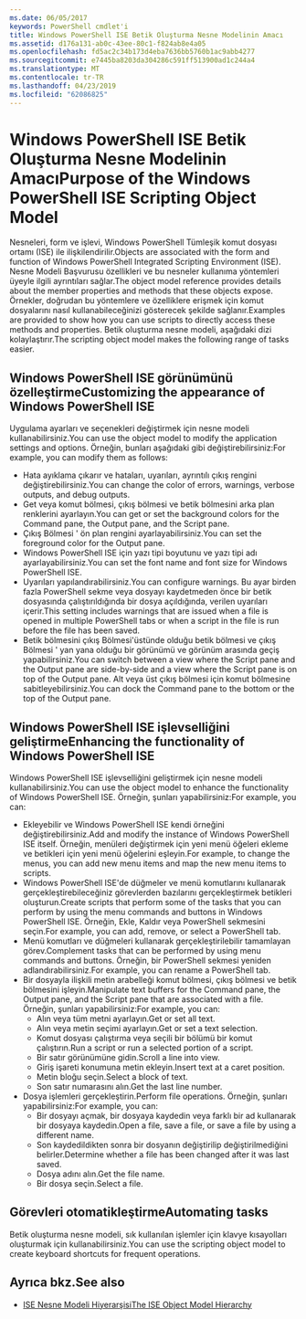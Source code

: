 ```yaml
---
ms.date: 06/05/2017
keywords: PowerShell cmdlet'i
title: Windows PowerShell ISE Betik Oluşturma Nesne Modelinin Amacı
ms.assetid: d176a131-ab0c-43ee-80c1-f824ab8e4a05
ms.openlocfilehash: fd5ac2c34b173d4eba7636bb5760b1ac9abb4277
ms.sourcegitcommit: e7445ba8203da304286c591ff513900ad1c244a4
ms.translationtype: MT
ms.contentlocale: tr-TR
ms.lasthandoff: 04/23/2019
ms.locfileid: "62086825"
---
```

# <a name="purpose-of-the-windows-powershell-ise-scripting-object-model"></a><span data-ttu-id="85dfd-103">Windows PowerShell ISE Betik Oluşturma Nesne Modelinin Amacı</span><span class="sxs-lookup"><span data-stu-id="85dfd-103">Purpose of the Windows PowerShell ISE Scripting Object Model</span></span>

<span data-ttu-id="85dfd-104">Nesneleri, form ve işlevi, Windows PowerShell Tümleşik komut dosyası ortamı (ISE) ile ilişkilendirilir.</span><span class="sxs-lookup"><span data-stu-id="85dfd-104">Objects are associated with the form and function of Windows PowerShell Integrated Scripting Environment (ISE).</span></span> <span data-ttu-id="85dfd-105">Nesne Modeli Başvurusu özellikleri ve bu nesneler kullanıma yöntemleri üyeyle ilgili ayrıntıları sağlar.</span><span class="sxs-lookup"><span data-stu-id="85dfd-105">The object model reference provides details about the member properties and methods that these objects expose.</span></span> <span data-ttu-id="85dfd-106">Örnekler, doğrudan bu yöntemlere ve özelliklere erişmek için komut dosyalarını nasıl kullanabileceğinizi gösterecek şekilde sağlanır.</span><span class="sxs-lookup"><span data-stu-id="85dfd-106">Examples are provided to show how you can use scripts to directly access these methods and properties.</span></span> <span data-ttu-id="85dfd-107">Betik oluşturma nesne modeli, aşağıdaki dizi kolaylaştırır.</span><span class="sxs-lookup"><span data-stu-id="85dfd-107">The scripting object model makes the following range of tasks easier.</span></span>

## <a name="customizing-the-appearance-of-windows-powershell-ise"></a><span data-ttu-id="85dfd-108">Windows PowerShell ISE görünümünü özelleştirme</span><span class="sxs-lookup"><span data-stu-id="85dfd-108">Customizing the appearance of Windows PowerShell ISE</span></span>

<span data-ttu-id="85dfd-109">Uygulama ayarları ve seçenekleri değiştirmek için nesne modeli kullanabilirsiniz.</span><span class="sxs-lookup"><span data-stu-id="85dfd-109">You can use the object model to modify the application settings and options.</span></span> <span data-ttu-id="85dfd-110">Örneğin, bunları aşağıdaki gibi değiştirebilirsiniz:</span><span class="sxs-lookup"><span data-stu-id="85dfd-110">For example, you can modify them as follows:</span></span>

- <span data-ttu-id="85dfd-111">Hata ayıklama çıkarır ve hataları, uyarıları, ayrıntılı çıkış rengini değiştirebilirsiniz.</span><span class="sxs-lookup"><span data-stu-id="85dfd-111">You can change the color of errors, warnings, verbose outputs, and debug outputs.</span></span>
- <span data-ttu-id="85dfd-112">Get veya komut bölmesi, çıkış bölmesi ve betik bölmesini arka plan renklerini ayarlayın.</span><span class="sxs-lookup"><span data-stu-id="85dfd-112">You can get or set the background colors for the Command pane, the Output pane, and the Script pane.</span></span>
- <span data-ttu-id="85dfd-113">Çıkış Bölmesi ' ön plan rengini ayarlayabilirsiniz.</span><span class="sxs-lookup"><span data-stu-id="85dfd-113">You can set the foreground color for the Output pane.</span></span>
- <span data-ttu-id="85dfd-114">Windows PowerShell ISE için yazı tipi boyutunu ve yazı tipi adı ayarlayabilirsiniz.</span><span class="sxs-lookup"><span data-stu-id="85dfd-114">You can set the font name and font size for Windows PowerShell ISE.</span></span>
- <span data-ttu-id="85dfd-115">Uyarıları yapılandırabilirsiniz.</span><span class="sxs-lookup"><span data-stu-id="85dfd-115">You can configure warnings.</span></span> <span data-ttu-id="85dfd-116">Bu ayar birden fazla PowerShell sekme veya dosyayı kaydetmeden önce bir betik dosyasında çalıştırıldığında bir dosya açıldığında, verilen uyarıları içerir.</span><span class="sxs-lookup"><span data-stu-id="85dfd-116">This setting includes warnings that are issued when a file is opened in multiple PowerShell tabs or when a script in the file is run before the file has been saved.</span></span>
- <span data-ttu-id="85dfd-117">Betik bölmesini çıkış Bölmesi'üstünde olduğu betik bölmesi ve çıkış Bölmesi ' yan yana olduğu bir görünümü ve görünüm arasında geçiş yapabilirsiniz.</span><span class="sxs-lookup"><span data-stu-id="85dfd-117">You can switch between a view where the Script pane and the Output pane are side-by-side and a view where the Script pane is on top of the Output pane.</span></span> <span data-ttu-id="85dfd-118">Alt veya üst çıkış bölmesi için komut bölmesine sabitleyebilirsiniz.</span><span class="sxs-lookup"><span data-stu-id="85dfd-118">You can dock the Command pane to the bottom or the top of the Output pane.</span></span>

## <a name="enhancing-the-functionality-of-windows-powershell-ise"></a><span data-ttu-id="85dfd-119">Windows PowerShell ISE işlevselliğini geliştirme</span><span class="sxs-lookup"><span data-stu-id="85dfd-119">Enhancing the functionality of Windows PowerShell ISE</span></span>

<span data-ttu-id="85dfd-120">Windows PowerShell ISE işlevselliğini geliştirmek için nesne modeli kullanabilirsiniz.</span><span class="sxs-lookup"><span data-stu-id="85dfd-120">You can use the object model to enhance the functionality of Windows PowerShell ISE.</span></span> <span data-ttu-id="85dfd-121">Örneğin, şunları yapabilirsiniz:</span><span class="sxs-lookup"><span data-stu-id="85dfd-121">For example, you can:</span></span>

- <span data-ttu-id="85dfd-122">Ekleyebilir ve Windows PowerShell ISE kendi örneğini değiştirebilirsiniz.</span><span class="sxs-lookup"><span data-stu-id="85dfd-122">Add and modify the instance of Windows PowerShell ISE itself.</span></span> <span data-ttu-id="85dfd-123">Örneğin, menüleri değiştirmek için yeni menü öğeleri ekleme ve betikleri için yeni menü öğelerini eşleyin.</span><span class="sxs-lookup"><span data-stu-id="85dfd-123">For example, to change the menus, you can add new menu items and map the new menu items to scripts.</span></span>
- <span data-ttu-id="85dfd-124">Windows PowerShell ISE'de düğmeler ve menü komutlarını kullanarak gerçekleştirebileceğiniz görevlerden bazılarını gerçekleştirmek betikleri oluşturun.</span><span class="sxs-lookup"><span data-stu-id="85dfd-124">Create scripts that perform some of the tasks that you can perform by using the menu commands and buttons in Windows PowerShell ISE.</span></span> <span data-ttu-id="85dfd-125">Örneğin, Ekle, Kaldır veya PowerShell sekmesini seçin.</span><span class="sxs-lookup"><span data-stu-id="85dfd-125">For example, you can add, remove, or select a PowerShell tab.</span></span>
- <span data-ttu-id="85dfd-126">Menü komutları ve düğmeleri kullanarak gerçekleştirilebilir tamamlayan görev.</span><span class="sxs-lookup"><span data-stu-id="85dfd-126">Complement tasks that can be performed by using menu commands and buttons.</span></span> <span data-ttu-id="85dfd-127">Örneğin, bir PowerShell sekmesi yeniden adlandırabilirsiniz.</span><span class="sxs-lookup"><span data-stu-id="85dfd-127">For example, you can rename a PowerShell tab.</span></span>
- <span data-ttu-id="85dfd-128">Bir dosyayla ilişkili metin arabelleği komut bölmesi, çıkış bölmesi ve betik bölmesini işleyin.</span><span class="sxs-lookup"><span data-stu-id="85dfd-128">Manipulate text buffers for the Command pane, the Output pane, and the Script pane that are associated with a file.</span></span> <span data-ttu-id="85dfd-129">Örneğin, şunları yapabilirsiniz:</span><span class="sxs-lookup"><span data-stu-id="85dfd-129">For example, you can:</span></span>
  - <span data-ttu-id="85dfd-130">Alın veya tüm metni ayarlayın.</span><span class="sxs-lookup"><span data-stu-id="85dfd-130">Get or set all text.</span></span>
  - <span data-ttu-id="85dfd-131">Alın veya metin seçimi ayarlayın.</span><span class="sxs-lookup"><span data-stu-id="85dfd-131">Get or set a text selection.</span></span>
  - <span data-ttu-id="85dfd-132">Komut dosyası çalıştırma veya seçili bir bölümü bir komut çalıştırın.</span><span class="sxs-lookup"><span data-stu-id="85dfd-132">Run a script or run a selected portion of a script.</span></span>
  - <span data-ttu-id="85dfd-133">Bir satır görünümüne gidin.</span><span class="sxs-lookup"><span data-stu-id="85dfd-133">Scroll a line into view.</span></span>
  - <span data-ttu-id="85dfd-134">Giriş işareti konumuna metin ekleyin.</span><span class="sxs-lookup"><span data-stu-id="85dfd-134">Insert text at a caret position.</span></span>
  - <span data-ttu-id="85dfd-135">Metin bloğu seçin.</span><span class="sxs-lookup"><span data-stu-id="85dfd-135">Select a block of text.</span></span>
  - <span data-ttu-id="85dfd-136">Son satır numarasını alın.</span><span class="sxs-lookup"><span data-stu-id="85dfd-136">Get the last line number.</span></span>
- <span data-ttu-id="85dfd-137">Dosya işlemleri gerçekleştirin.</span><span class="sxs-lookup"><span data-stu-id="85dfd-137">Perform file operations.</span></span> <span data-ttu-id="85dfd-138">Örneğin, şunları yapabilirsiniz:</span><span class="sxs-lookup"><span data-stu-id="85dfd-138">For example, you can:</span></span>
  - <span data-ttu-id="85dfd-139">Bir dosyayı açmak, bir dosyaya kaydedin veya farklı bir ad kullanarak bir dosyaya kaydedin.</span><span class="sxs-lookup"><span data-stu-id="85dfd-139">Open a file, save a file, or save a file by using a different name.</span></span>
  - <span data-ttu-id="85dfd-140">Son kaydedildikten sonra bir dosyanın değiştirilip değiştirilmediğini belirler.</span><span class="sxs-lookup"><span data-stu-id="85dfd-140">Determine whether a file has been changed after it was last saved.</span></span>
  - <span data-ttu-id="85dfd-141">Dosya adını alın.</span><span class="sxs-lookup"><span data-stu-id="85dfd-141">Get the file name.</span></span>
  - <span data-ttu-id="85dfd-142">Bir dosya seçin.</span><span class="sxs-lookup"><span data-stu-id="85dfd-142">Select a file.</span></span>

## <a name="automating-tasks"></a><span data-ttu-id="85dfd-143">Görevleri otomatikleştirme</span><span class="sxs-lookup"><span data-stu-id="85dfd-143">Automating tasks</span></span>

<span data-ttu-id="85dfd-144">Betik oluşturma nesne modeli, sık kullanılan işlemler için klavye kısayolları oluşturmak için kullanabilirsiniz.</span><span class="sxs-lookup"><span data-stu-id="85dfd-144">You can use the scripting object model to create keyboard shortcuts for frequent operations.</span></span>

## <a name="see-also"></a><span data-ttu-id="85dfd-145">Ayrıca bkz.</span><span class="sxs-lookup"><span data-stu-id="85dfd-145">See also</span></span>

- [<span data-ttu-id="85dfd-146">ISE Nesne Modeli Hiyerarşisi</span><span class="sxs-lookup"><span data-stu-id="85dfd-146">The ISE Object Model Hierarchy</span></span>](The-ISE-Object-Model-Hierarchy.md)